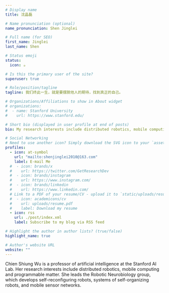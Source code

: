 ```yaml
---
# Display name
title: 沈晶磊

# Name pronunciation (optional)
name_pronunciation: Shen Jinglei

# Full name (for SEO)
first_name: Jinglei
last_name: Shen

# Status emoji
status:
  icon: ☕️

# Is this the primary user of the site?
superuser: true

# Role/position/tagline
tagline: 我们终此一生，就是要摆脱他人的期待，找到真正的自己。

# Organizations/Affiliations to show in About widget
# organizations:
#  - name: Stanford University
#    url: https://www.stanford.edu/

# Short bio (displayed in user profile at end of posts)
bio: My research interests include distributed robotics, mobile computing and programmable matter.

# Social Networking
# Need to use another icon? Simply download the SVG icon to your `assets/media/icons/` folder.
profiles:
  - icon: at-symbol
    url: "mailto:shenjinglei2010@163.com"
    label: E-mail Me
  #  - icon: brands/x
  #    url: https://twitter.com/GetResearchDev
  #  - icon: brands/instagram
  #    url: https://www.instagram.com/
  #  - icon: brands/linkedin
  #    url: https://www.linkedin.com/
  # Link to a PDF of your resume/CV - upload it to `static/uploads/resume.pdf`
  #  - icon: academicons/cv
  #    url: uploads/resume.pdf
  #    label: Download my resume
  - icon: rss
    url: ./post/index.xml
    label: Subscribe to my blog via RSS feed

# Highlight the author in author lists? (true/false)
highlight_name: true

# Author's website URL
website: ""
---
```


Chien Shiung Wu is a professor of artificial intelligence at the Stanford AI Lab. Her research interests include
distributed robotics, mobile computing and programmable matter. She leads the Robotic Neurobiology group, which develops
self-reconfiguring robots, systems of self-organizing robots, and mobile sensor networks.
